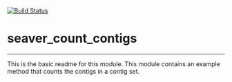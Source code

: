 [![Build Status](https://travis-ci.org/seaver/seaver_count_contigs.svg?branch=master)](https://travis-ci.org/seaver/seaver_count_contigs)

# seaver_count_contigs
---

This is the basic readme for this module. This module contains an example method that counts the contigs in a contig set.